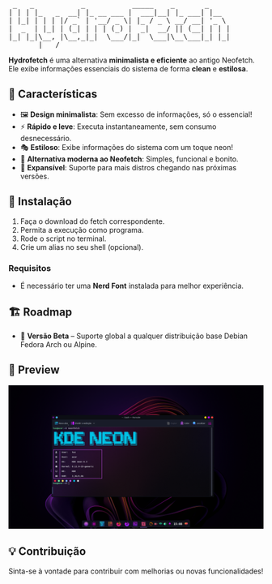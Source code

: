 <pre>
 _   _           _           _____    _       _     
| | | |_   _  __| |_ __ ___ |  ___|__| |_ ___| |__  
| |_| | | | |/ _` | '__/ _ \| |_ / _ \ __/ __| '_ \ 
|  _  | |_| | (_| | | | (_) |  _|  __/ || (__| | | |
|_| |_|\__, |\__,_|_|  \___/|_|  \___|\__\___|_| |_|
       |___/                                        
</pre>
**Hydrofetch** é uma alternativa **minimalista e eficiente** ao antigo Neofetch. Ele exibe informações essenciais do sistema de forma **clean** e **estilosa**.

## 🎨 Características

- 🖼 **Design minimalista**: Sem excesso de informações, só o essencial!
- ⚡ **Rápido e leve**: Executa instantaneamente, sem consumo desnecessário.
- 🎭 **Estiloso**: Exibe informações do sistema com um toque neon!
- 💙 **Alternativa moderna ao Neofetch**: Simples, funcional e bonito.
- 🚀 **Expansível**: Suporte para mais distros chegando nas próximas versões.

## 🔧 Instalação

1. Faça o download do fetch correspondente.
2. Permita a execução como programa.
3. Rode o script no terminal.
4. Crie um alias no seu shell (opcional).

### **Requisitos**
- É necessário ter uma **Nerd Font** instalada para melhor experiência.

## 🏗 Roadmap

- 🚀 **Versão Beta** – Suporte global a qualquer distribuição base Debian Fedora Arch ou Alpine.

## 📸 Preview

![Screenshot](screenshot.png)

## 💡 Contribuição

Sinta-se à vontade para contribuir com melhorias ou novas funcionalidades!

